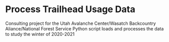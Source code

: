 # Process Trailhead Usage Data 
Consulting project for the Utah Avalanche Center/Wasatch  Backcountry Aliance/National Forest Service
Python script loads and processes the data to study the winter of 2020-2021

